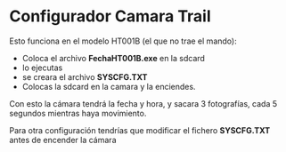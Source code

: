 # Configurador Camara Trail

Esto funciona en el modelo HT001B (el que no trae el mando):

- Coloca el archivo **FechaHT001B.exe** en la sdcard 
- lo ejecutas
- se creara el archivo **SYSCFG.TXT**
- Colocas la sdcard en la camara y la enciendes.

Con esto la cámara tendrá la fecha y hora,
y sacara 3 fotografías, cada 5 segundos mientras haya movimiento.

Para otra configuración tendrías que modificar el fichero **SYSCFG.TXT**
antes de encender la cámara
